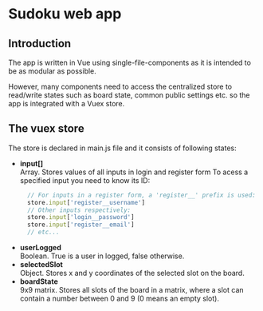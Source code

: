 # Sudoku web app

## Introduction

The app is written in Vue using single-file-components as it is intended to be as modular as possible.

However, many components need to access the centralized store to read/write states such as board state, common public settings etc.
so the app is integrated with a Vuex store.

## The vuex store

The store is declared in main.js file and it consists of following states:
* <b>input[]</b>  
  Array. Stores values of all inputs in login and register form
  To acess a specified input you need to know its ID:
  ```javascript
    // For inputs in a register form, a 'register__' prefix is used:
    store.input['register__username']
    // Other inputs respectively:
    store.input['login__password']
    store.input['register__email']
    // etc...
  ```
* <b>userLogged</b>  
  Boolean. True is a user in logged, false otherwise.
* <b>selectedSlot</b>  
  Object. Stores x and y coordinates of the selected slot on the board.
* <b>boardState</b>  
  9x9 matrix. Stores all slots of the board in a matrix, where a slot can contain a number between 0 and 9 (0 means an empty slot).
